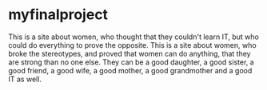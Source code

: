 # myfinalproject
This is a site about women, who thought that they couldn't learn IT, but who could do everything to prove the opposite.
This is a site about women, who broke the stereotypes, and proved that women can do anything, that they are strong than no one else.
They can be a good daughter, a good sister, a good friend, a good wife, a good mother, a good grandmother and a good IT as well.
